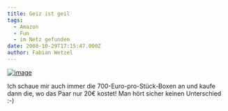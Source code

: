 ```yaml
---
title: Geiz ist geil
tags:
  - Amazon
  - Fun
  - im Netz gefunden
date: 2008-10-29T17:15:47.000Z
author: Fabian Wetzel
---
```


[![image](image3.png)](http://www.amazon.de/gp/product/B00080ZTK8?ie=UTF8&amp;tag=fabsenetfabse-21&amp;linkCode=as2&amp;camp=1638&amp;creative=19454&amp;creativeASIN=B00080ZTK8) 

Ich schaue mir auch immer die 700-Euro-pro-Stück-Boxen an und kaufe dann die, wo das Paar nur 20€ kostet! Man hört sicher keinen Unterschied :-)


